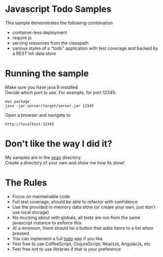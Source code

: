 Javascript Todo Samples
=
This sample demonstrates the following combination

- container-less deployment
- require js
- serving resources from the classpath
- various styles of a "todo" application with test coverage and backed by a REST'ish data store

Running the sample
=

Make sure you have java 8 installed  
Decide which port to use.  For example, for port 12345:

    mvn package
    java -jar server/target/server.jar 12345

Open a browser and navigate to

    http://localhost:12345

Don't like the way I did it?
=
My samples are in the [sean](https://github.com/SeanShubin/javascript-todo-samples/tree/master/gui/src/main/resources/serve-from-classpath/todo/sean) directory.  
Create a directory of your own and show me how its done!

The Rules
=

- Focus on maintainable code
- Full test coverage, should be able to refactor with confidence
- Use the provided in-memory data store (or create your own, just don't use local storage)
- No mucking about with globals, all tests are run from the same javascript instance to enforce this
- At a minimum, there should be a button that adds items to a list when pressed.
- You can implement a full [todo](http://todomvc.com) app if you like
- Feel free to use CoffeeScript, ClojureScript, ReactJs, AngularJs, etc.
- Feel free not to use libraries if that is your preference
